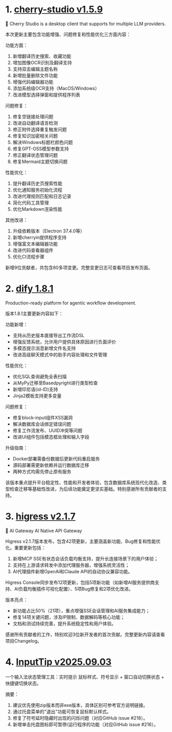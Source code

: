
# 1. [cherry-studio v1.5.9](https://github.com/CherryHQ/cherry-studio/releases/tag/v1.5.9)  
🍒 Cherry Studio is a desktop client that supports for multiple LLM providers.

本次更新主要包含功能增强、问题修复和性能优化三方面内容：

功能方面：
1. 新增翻译历史搜索、收藏功能
2. 增加图像OCR识别及翻译支持
3. 支持双击编辑主题名称
4. 新增批量删除文件功能
5. 增强代码编辑器功能
6. 添加系统级OCR支持（MacOS/Windows）
7. 改进模型选择弹窗和提供程序列表

问题修复：
1. 修复空链接处理问题
2. 改进自动翻译语言检测
3. 修正附件选择重复触发问题
4. 修复知识加密相关问题
5. 解决Windows标题栏颜色问题
6. 修复GPT-OSS模型参数支持
7. 修正翻译状态管理问题
8. 修复Mermaid主题切换问题

性能优化：
1. 提升翻译历史页搜索性能
2. 优化通知服务初始化流程
3. 改进代理规则匹配和日志记录
4. 简化代码工具管理
5. 优化Markdown渲染性能

其他改进：
1. 升级依赖版本（Electron 37.4.0等）
2. 新增cherryin提供程序支持
3. 增强富文本编辑器功能
4. 改进代码查看器组件
5. 优化CI流程步骤

新增9位贡献者，共包含80多项变更。完整变更日志可查看项目发布页面。

# 2. [dify 1.8.1](https://github.com/langgenius/dify/releases/tag/1.8.1)  
Production-ready platform for agentic workflow development.

版本1.8.1主要更新内容如下：

功能新增：
- 支持从历史版本直接导出工作流DSL
- 增强反馈系统，允许用户提供具体原因进行负面评价
- 多模态提示消息新增文件名支持
- 改进高级聊天模式中的助手内容处理和文件管理

性能优化：
- 优化SQL查询避免全表扫描
- 从MyPy迁移至Basedpyright进行类型检查
- 新增印尼语(id-ID)支持
- Jinja2模板支持更多变量

问题修复：
- 修复block-input组件XSS漏洞
- 解决数据库会话绑定错误问题
- 修复工作流发布、UUID冲突等问题
- 改进UI组件包括模态框处理和输入字段

升级指南：
- Docker部署需备份数据后更新代码重启服务
- 源码部署需更新依赖并运行数据库迁移
- 两种方式均需先停止原有服务

该版本重点提升平台稳定性、性能和开发者体验，包含数据库系统现代化改造、类型检查迁移等基础性改进，为后续功能奠定更坚实基础。特别感谢所有贡献者的支持。

# 3. [higress v2.1.7](https://github.com/alibaba/higress/releases/tag/v2.1.7)  
🤖 AI Gateway AI Native API Gateway

Higress v2.1.7版本发布，包含42项更新，主要涵盖新功能、Bug修复和性能优化。重要更新包括：
1. 新增MCP SSE有状态会话负载均衡支持，提升长连接场景下的用户体验；
2. 支持在上游请求转发中添加代理服务器，增强系统灵活性；
3. AI代理插件新增OpenAI和Claude API的自动协议兼容功能。

Higress Console同步发布12项更新，包括5项新功能（如新增AI服务提供商支持、AI负载均衡插件可视化配置）、5项Bug修复和2项优化改进。

版本亮点：
- 新功能占比50%（21项），重点增强SSE会话管理和AI服务集成能力；
- 修复14项关键问题，涉及IP限制、数据解码等核心功能；
- 文档和测试持续完善，提升系统稳定性和用户体验。

感谢所有贡献者的工作，特别欢迎3位新开发者的首次贡献。完整更新内容请查看项目Changelog。

# 4. [InputTip v2025.09.03](https://github.com/abgox/InputTip/releases/tag/v2025.09.03)  
一个输入法状态管理工具：实时提示 鼠标样式、符号显示 + 窗口自动切换状态 + 快捷键切换状态。

摘要：  
1. 建议优先使用zip版本而非exe版本，具体区别可参考官方说明链接。  
2. 通过托盘菜单的"退出"功能可恢复鼠标默认样式。  
3. 修复了符号延时隐藏时出现的闪烁问题（对应GitHub issue #218）。  
4. 新增单击托盘图标即可暂停/运行程序的功能（对应GitHub issue #216）。

